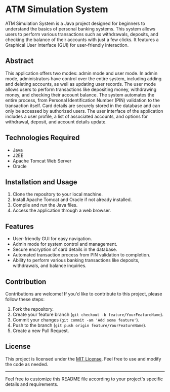 <h1>ATM Simulation System</h1>

<p>ATM Simulation System is a Java project designed for beginners to understand the basics of personal banking systems. This system allows users to perform various transactions such as withdrawals, deposits, and checking the balance of their accounts with just a few clicks. It features a Graphical User Interface (GUI) for user-friendly interaction.</p>

<h2>Abstract</h2>

<p>This application offers two modes: admin mode and user mode. In admin mode, administrators have control over the entire system, including adding and deleting accounts, as well as updating user records. The user mode allows users to perform transactions like depositing money, withdrawing money, and checking their account balance. The system automates the entire process, from Personal Identification Number (PIN) validation to the transaction itself. Card details are securely stored in the database and can only be accessed by authorized users. The user interface of the application includes a user profile, a list of associated accounts, and options for withdrawal, deposit, and account details update.</p>

<h2>Technologies Required</h2>

<ul>
  <li>Java</li>
  <li>J2EE</li>
  <li>Apache Tomcat Web Server</li>
  <li>Oracle</li>
</ul>

<h2>Installation and Usage</h2>

<ol>
  <li>Clone the repository to your local machine.</li>
  <li>Install Apache Tomcat and Oracle if not already installed.</li>
  <li>Compile and run the Java files.</li>
  <li>Access the application through a web browser.</li>
</ol>

<h2>Features</h2>

<ul>
  <li>User-friendly GUI for easy navigation.</li>
  <li>Admin mode for system control and management.</li>
  <li>Secure encryption of card details in the database.</li>
  <li>Automated transaction process from PIN validation to completion.</li>
  <li>Ability to perform various banking transactions like deposits, withdrawals, and balance inquiries.</li>
</ul>

<h2>Contribution</h2>

<p>Contributions are welcome! If you'd like to contribute to this project, please follow these steps:</p>

<ol>
  <li>Fork the repository.</li>
  <li>Create your feature branch (<code>git checkout -b feature/YourFeatureName</code>).</li>
  <li>Commit your changes (<code>git commit -am 'Add some feature'</code>).</li>
  <li>Push to the branch (<code>git push origin feature/YourFeatureName</code>).</li>
  <li>Create a new Pull Request.</li>
</ol>

<h2>License</h2>

<p>This project is licensed under the <a href="LICENSE">MIT License</a>. Feel free to use and modify the code as needed.</p>

<hr>

<p>Feel free to customize this README file according to your project's specific details and requirements.</p>

